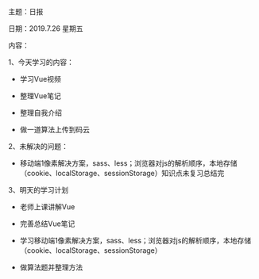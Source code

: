 主题：日报

日期：2019.7.26  星期五

内容：

1、今天学习的内容：

- 学习Vue视频

- 整理Vue笔记

- 整理自我介绍

- 做一道算法上传到码云




  

2、未解决的问题：

- 移动端1像素解决方案，sass、less；浏览器对js的解析顺序，本地存储（cookie、localStorage、sessionStorage）知识点未复习总结完


3、明天的学习计划

- 老师上课讲解Vue

- 完善总结Vue笔记

- 学习移动端1像素解决方案，sass、less；浏览器对js的解析顺序，本地存储（cookie、localStorage、sessionStorage）

- 做算法题并整理方法